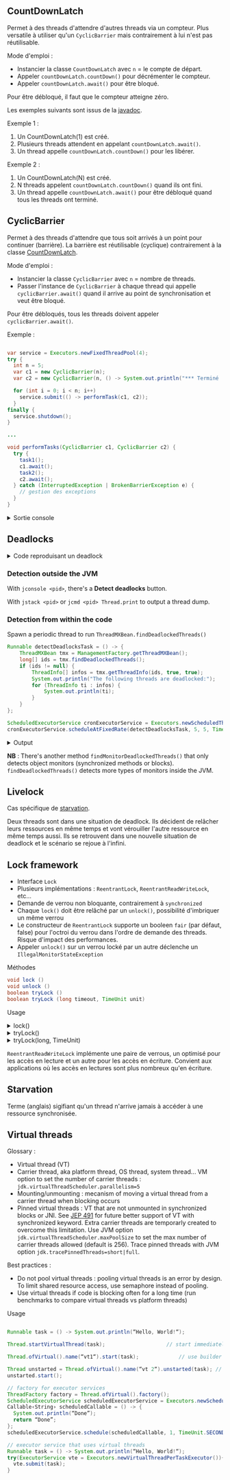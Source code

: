 ## CountDownLatch

Permet à des threads d'attendre d'autres threads via un compteur. Plus versatile à utiliser qu'un `CyclicBarrier` mais contrairement à lui n'est pas réutilisable.

Mode d'emploi :
- Instancier la classe `CountDownLatch` avec `n` = le compte de départ.
- Appeler `countDownLatch.countDown()` pour décrémenter le compteur.
- Appeler `countDownLatch.await()` pour être bloqué.

Pour être débloqué, il faut que le compteur atteigne zéro.

Les exemples suivants sont issus de la [javadoc](https://docs.oracle.com/en/java/javase/23/docs/api/java.base/java/util/concurrent/CountDownLatch.html).

Exemple 1 : 
1. Un CountDownLatch(1) est créé.
2. Plusieurs threads attendent en appelant `countDownLatch.await()`.
3. Un thread appelle `countDownLatch.countDown()` pour les libérer.

Exemple 2 : 
1. Un CountDownLatch(N) est créé.
2. N threads appelent `countDownLatch.countDown()` quand ils ont fini.
3. Un thread appelle `countDownLatch.await()` pour être débloqué quand tous les threads ont terminé.

## CyclicBarrier

Permet à des threads d'attendre que tous soit arrivés à un point pour continuer (barrière). La barrière est réutilisable (cyclique) contrairement à la classe [CountDownLatch](https://docs.oracle.com/en/java/javase/23/docs/api/java.base/java/util/concurrent/CountDownLatch.html).

Mode d'emploi :
- Instancier la classe `CyclicBarrier` avec `n` = nombre de threads.
- Passer l'instance de `CyclicBarrier` à chaque thread qui appelle `cyclicBarrier.await()` quand il arrive au point de synchronisation et veut être bloqué.

Pour être débloqués, tous les threads doivent appeler `cyclicBarrier.await()`. 

Exemple :
```java

var service = Executors.newFixedThreadPool(4);
try {
  int n = 5;
  var c1 = new CyclicBarrier(n);
  var c2 = new CyclicBarrier(n, () -> System.out.println("*** Terminé !"));

  for (int i = 0; i < n; i++)
    service.submit(() -­> performTask(c1, c2));
  }
finally {
  service.shutdown();
}

...

void performTasks(CyclicBarrier c1, CyclicBarrier c2) {
  try {
    task1();
    c1.await();
    task2();
    c2.await();
  } catch (InterruptedException | BrokenBarrierException e) {
    // gestion des exceptions
  }
}
```

<details>
  <summary>Sortie console</summary>

```
task1
task1
task1
task1
task1
task2
task2
task2
task2
task2
*** Terminé !
```

</details>

## Deadlocks


<details>
  <summary>Code reproduisant un deadlock</summary>

```java
final Object lock1 = new Object();

final Object lock2 = new Object();

Runnable task1 = () -> {
    synchronized (lock1) {
	log("Thread 1: locked resource 1");

	try {
	    Thread.sleep(100);
	} catch (InterruptedException e) {
	    log(e.getMessage());
	    Thread.currentThread().interrupt();
	}

	synchronized (lock2) {
	    log("Thread 1: locked resource 2");
	}
    }
};

Runnable task2 = () -> {
    synchronized (lock2) {
	log("Thread 2: locked resource 2");

	try {
	    Thread.sleep(100);
	} catch (InterruptedException e) {
	    log(e.getMessage());
	    Thread.currentThread().interrupt();
	}

	synchronized (lock1) {
	    log("Thread 2: locked resource 1");
	}
    }
};

ExecutorService executorService = Executors.newFixedThreadPool(5);
executorService.submit(task1);
executorService.submit(task2);
```
</details>


### Detection outside the JVM

With `jconsole <pid>`, there's a **Detect deadlocks** button.

With `jstack <pid>` or `jcmd <pid> Thread.print` to output a thread dump.

### Detection from within the code

Spawn a periodic thread to run `ThreadMXBean.findDeadlockedThreads()`
```java
Runnable detectDeadlocksTask = () -> {
    ThreadMXBean tmx = ManagementFactory.getThreadMXBean();
    long[] ids = tmx.findDeadlockedThreads();
    if (ids != null) {
        ThreadInfo[] infos = tmx.getThreadInfo(ids, true, true);
        System.out.println("The following threads are deadlocked:");
        for (ThreadInfo ti : infos) {
            System.out.println(ti);
        }
    }
};

ScheduledExecutorService cronExecutorService = Executors.newScheduledThreadPool(2);
cronExecutorService.scheduleAtFixedRate(detectDeadlocksTask, 5, 5, TimeUnit.SECONDS);
```

<details>
  <summary>Output</summary>

```
The following threads are deadlocked:
"pool-1-thread-1" prio=5 Id=22 BLOCKED on java.lang.Object@126d0622 owned by "pool-1-thread-2" Id=23
	at app//com.example.demo.HundredMistakes.lambda$main$0(HundredMistakes.java:34)
	-  blocked on java.lang.Object@126d0622
	-  locked java.lang.Object@557ba567
	at app//com.example.demo.HundredMistakes$$Lambda/0x00007f5c97003200.run(Unknown Source)
	at java.base@22.0.2/java.util.concurrent.Executors$RunnableAdapter.call(Executors.java:572)
	at java.base@22.0.2/java.util.concurrent.FutureTask.run(FutureTask.java:317)
	at java.base@22.0.2/java.util.concurrent.ThreadPoolExecutor.runWorker(ThreadPoolExecutor.java:1144)
	at java.base@22.0.2/java.util.concurrent.ThreadPoolExecutor$Worker.run(ThreadPoolExecutor.java:642)
	at java.base@22.0.2/java.lang.Thread.runWith(Thread.java:1583)
	at java.base@22.0.2/java.lang.Thread.run(Thread.java:1570)

	Number of locked synchronizers = 1
	- java.util.concurrent.ThreadPoolExecutor$Worker@7637f22


"pool-1-thread-2" prio=5 Id=23 BLOCKED on java.lang.Object@557ba567 owned by "pool-1-thread-1" Id=22
	at app//com.example.demo.HundredMistakes.lambda$main$1(HundredMistakes.java:51)
	-  blocked on java.lang.Object@557ba567
	-  locked java.lang.Object@126d0622
	at app//com.example.demo.HundredMistakes$$Lambda/0x00007f5c97003420.run(Unknown Source)
	at java.base@22.0.2/java.util.concurrent.Executors$RunnableAdapter.call(Executors.java:572)
	at java.base@22.0.2/java.util.concurrent.FutureTask.run(FutureTask.java:317)
	at java.base@22.0.2/java.util.concurrent.ThreadPoolExecutor.runWorker(ThreadPoolExecutor.java:1144)
	at java.base@22.0.2/java.util.concurrent.ThreadPoolExecutor$Worker.run(ThreadPoolExecutor.java:642)
	at java.base@22.0.2/java.lang.Thread.runWith(Thread.java:1583)
	at java.base@22.0.2/java.lang.Thread.run(Thread.java:1570)

	Number of locked synchronizers = 1
	- java.util.concurrent.ThreadPoolExecutor$Worker@4926097b
```
</details>

**NB** : There's another method `findMonitorDeadlockedThreads()` that only detects object monitors (synchronized methods or blocks). `findDeadlockedThreads()` detects more types of monitors inside the JVM. 

## Livelock

Cas spécifique de [starvation](#starvation).

Deux threads sont dans une situation de deadlock. Ils décident de relâcher leurs ressources en même temps et vont vérouiller l'autre ressource en même temps aussi. Ils se retrouvent dans une nouvelle situation de deadlock et le scénario se rejoue à l'infini.   

## Lock framework

- Interface `Lock`
- Plusieurs implémentations : `ReentrantLock`, `ReentrantReadWriteLock`, etc...
- Demande de verrou non bloquante, contrairement à `synchronized`
- Chaque `lock()` doit être relâché par un `unlock()`, possibilité d'imbriquer un même verrou
- Le constructeur de `ReentrantLock` supporte un booleen `fair` (par défaut, false) pour l'octroi du verrou dans l'ordre de demande des threads. Risque d'impact des performances.
- Appeler `unlock()` sur un verrou locké par un autre déclenche un `IllegalMonitorStateException`

Méthodes
```java
void lock ()
void unlock ()
boolean tryLock ()
boolean tryLock (long timeout, TimeUnit unit)
```

Usage

<details>
  <summary>lock()</summary>

```java
Lock lock = new ReentrantLock();
try {
  lock.lock();
  ...
} finally {
  lock.unlock();
}
```
</details>


<details>
  <summary>tryLock()</summary>

```java
Lock lock = new ReentrantLock();
if(lock.tryLock()) {
  try {
    System.out.println("Verrou obtenu, début section critique...");
  } finally {
    lock.unlock();
  }
} else {
  System.out.println("Verrou non obtenu, on fait autre chose...");
}
```
</details>

<details>
  <summary>tryLock(long, TimeUnit)</summary>

```java
Lock lock = new ReentrantLock();
if(lock.tryLock(10, TimeUnit.SECONDS)) {
  try {
    System.out.println("Verrou obtenu, début section critique...");
  } finally {
    lock.unlock();
  }
} else {
  System.out.println("Verrou non obtenu, on fait autre chose...");
}
```
</details>

`ReentrantReadWriteLock` implémente une paire de verrous, un optimisé pour les accès en lecture et un autre pour les accès en écriture. Convient aux applications où les accès en lectures sont plus nombreux qu'en écriture. 

## Starvation

Terme (anglais) sigifiant qu'un thread n'arrive jamais à accéder à une ressource synchronisée.

## Virtual threads

Glossary :
- Virtual thread (VT)
- Carrier thread, aka platform thread, OS thread, system thread... VM option to set the number of carrier threads : `jdk.virtualThreadScheduler.parallelism=5`
- Mounting/unmounting : mecanism of moving a virtual thread from a carrier thread when blocking occurs
- Pinned virtual threads : VT that are not unmounted in synchronized blocks or JNI. See [JEP 491](https://openjdk.org/jeps/491) for future better support of VT with synchronized keyword. Extra carrier threads are temporarly created to overcome this limitation. Use JVM option `jdk.virtualThreadScheduler.maxPoolSize` to set the max number of carrier threads allowed (default is 256). Trace pinned threads with JVM option `jdk.tracePinnedThreads=short|full`.

Best practices :
- Do not pool virtual threads : pooling virtual threads is an error by design. To limit shared resource access, use semaphore instead of pooling. 
- Use virtual threads if code is blocking often for a long time (run benchmarks to compare virtual threads vs platform threads)

Usage
```java

Runnable task = () -> System.out.println(“Hello, World!“);

Thread.startVirtualThread(task);					// start immediately

Thread.ofVirtual().name(“vt1“).start(task);				// use builder to set name and start immediately

Thread unstarted = Thread.ofVirtual().name(“vt 2“).unstarted(task);	// not started
unstarted.start();

// factory for executor services
ThreadFactory factory = Thread.ofVirtual().factory();
ScheduledExecutorService scheduledExecutorService = Executors.newScheduledThreadPool(o, factory);
Callable‹String› scheduledCallable = () -> {
  System.out.println(“Done”);
  return “Done”;
};
scheduledExecutorService.schedule(scheduledCallable, 1, TimeUnit.SECONDS);

// executor service that uses virtual threads
Runnable task = () -> System.out.println(“Hello, World!“);
try(ExecutorService vte = Executors.newVirtualThreadPerTaskExecutor()){
  vte.submit(task);
}

```

